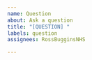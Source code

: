 ```yaml
---
name: Question
about: Ask a question
title: "[QUESTION] "
labels: question
assignees: RossBugginsNHS

---
```



